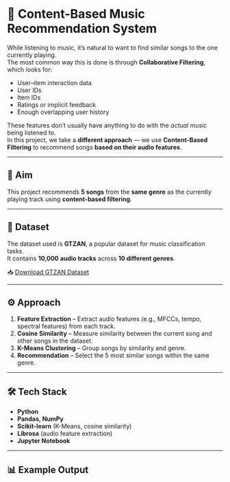 # 🎵 Content-Based Music Recommendation System

While listening to music, it’s natural to want to find similar songs to the one currently playing.  
The most common way this is done is through **Collaborative Filtering**, which looks for:

* User–item interaction data  
* User IDs  
* Item IDs  
* Ratings or implicit feedback  
* Enough overlapping user history  

These features don’t usually have anything to do with the *actual music* being listened to.  
In this project, we take a **different approach** — we use **Content-Based Filtering** to recommend songs **based on their audio features**.

---

## 🎯 Aim
This project recommends **5 songs** from the **same genre** as the currently playing track using **content-based filtering**.

---

## 📂 Dataset
The dataset used is **GTZAN**, a popular dataset for music classification tasks.  
It contains **10,000 audio tracks** across **10 different genres**.  

📥 [Download GTZAN Dataset](https://www.kaggle.com/datasets/andradaolteanu/gtzan-dataset-music-genre-classification)

---

## ⚙️ Approach
1. **Feature Extraction** – Extract audio features (e.g., MFCCs, tempo, spectral features) from each track.
2. **Cosine Similarity** – Measure similarity between the current song and other songs in the dataset.
3. **K-Means Clustering** – Group songs by similarity and genre.
4. **Recommendation** – Select the 5 most similar songs within the same genre.

---

## 🛠 Tech Stack
- **Python**
- **Pandas, NumPy**
- **Scikit-learn** (K-Means, cosine similarity)
- **Librosa** (audio feature extraction)
- **Jupyter Notebook**

---

## 📊 Example Output



